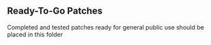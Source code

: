 ## Ready-To-Go Patches
Completed and tested patches ready for general public use should be placed in this folder
